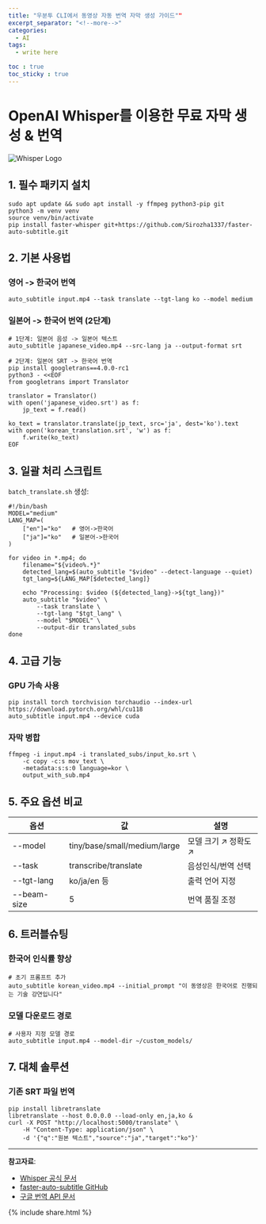```yaml
---
title: "우분투 CLI에서 동영상 자동 번역 자막 생성 가이드""
excerpt_separator: "<!--more-->"
categories:
  - AI
tags:
  - write here

toc : true
toc_sticky : true
---
```


# OpenAI Whisper를 이용한 무료 자막 생성 & 번역

![Whisper Logo](https://openaicom.imgix.net/8d14e8b0-6655-4abb-9b4d-516f6b3d7a8e/whisper.png?auto=compress%2Cformat&fit=min&fm=jpg&q=80&w=1600)

## 1. 필수 패키지 설치
```
sudo apt update && sudo apt install -y ffmpeg python3-pip git
python3 -m venv venv
source venv/bin/activate
pip install faster-whisper git+https://github.com/Sirozha1337/faster-auto-subtitle.git
```

## 2. 기본 사용법

### 영어 -> 한국어 번역
```
auto_subtitle input.mp4 --task translate --tgt-lang ko --model medium
```

### 일본어 -> 한국어 번역 (2단계)
```
# 1단계: 일본어 음성 -> 일본어 텍스트
auto_subtitle japanese_video.mp4 --src-lang ja --output-format srt

# 2단계: 일본어 SRT -> 한국어 번역
pip install googletrans==4.0.0-rc1
python3 - <<EOF
from googletrans import Translator

translator = Translator()
with open('japanese_video.srt') as f:
    jp_text = f.read()

ko_text = translator.translate(jp_text, src='ja', dest='ko').text
with open('korean_translation.srt', 'w') as f:
    f.write(ko_text)
EOF
```

## 3. 일괄 처리 스크립트
`batch_translate.sh` 생성:
```
#!/bin/bash
MODEL="medium"
LANG_MAP=(
    ["en"]="ko"   # 영어->한국어
    ["ja"]="ko"   # 일본어->한국어
)

for video in *.mp4; do
    filename="${video%.*}"
    detected_lang=$(auto_subtitle "$video" --detect-language --quiet)
    tgt_lang=${LANG_MAP[$detected_lang]}
    
    echo "Processing: $video (${detected_lang}->${tgt_lang})"
    auto_subtitle "$video" \
        --task translate \
        --tgt-lang "$tgt_lang" \
        --model "$MODEL" \
        --output-dir translated_subs
done
```

## 4. 고급 기능

### GPU 가속 사용
```
pip install torch torchvision torchaudio --index-url https://download.pytorch.org/whl/cu118
auto_subtitle input.mp4 --device cuda
```

### 자막 병합
```
ffmpeg -i input.mp4 -i translated_subs/input_ko.srt \
    -c copy -c:s mov_text \
    -metadata:s:s:0 language=kor \
    output_with_sub.mp4
```

## 5. 주요 옵션 비교

| 옵션 | 값 | 설명 |
|------|----|------|
| --model | tiny/base/small/medium/large | 모델 크기 ↗️ 정확도 ↗️ |
| --task | transcribe/translate | 음성인식/번역 선택 |
| --tgt-lang | ko/ja/en 등 | 출력 언어 지정 |
| --beam-size | 5 | 번역 품질 조정 |

## 6. 트러블슈팅

### 한국어 인식률 향상
```
# 초기 프롬프트 추가
auto_subtitle korean_video.mp4 --initial_prompt "이 동영상은 한국어로 진행되는 기술 강연입니다"
```

### 모델 다운로드 경로
```
# 사용자 지정 모델 경로
auto_subtitle input.mp4 --model-dir ~/custom_models/
```

## 7. 대체 솔루션

### 기존 SRT 파일 번역
```
pip install libretranslate
libretranslate --host 0.0.0.0 --load-only en,ja,ko &
curl -X POST "http://localhost:5000/translate" \
    -H "Content-Type: application/json" \
    -d '{"q":"원본 텍스트","source":"ja","target":"ko"}' 
```

---

**참고자료**:  
- [Whisper 공식 문서](https://openai.com/research/whisper)  
- [faster-auto-subtitle GitHub](https://github.com/Sirozha1337/faster-auto-subtitle)  
- [구글 번역 API 문서](https://py-googletrans.readthedocs.io/en/latest/)  

{% include share.html %}

